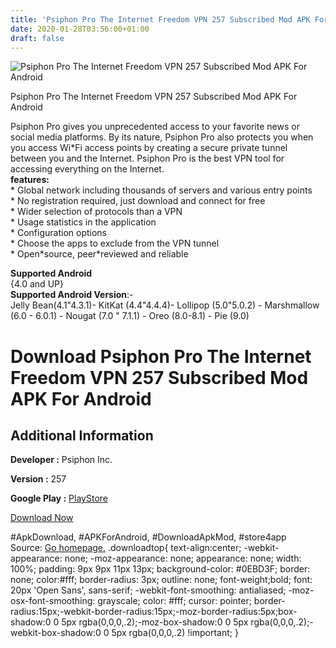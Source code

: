 ```yaml
---
title: 'Psiphon Pro The Internet Freedom VPN 257 Subscribed Mod APK For Android'
date: 2020-01-28T03:56:00+01:00
draft: false
---
```


![Psiphon Pro The Internet Freedom VPN 257 Subscribed Mod APK For Android](https://i1.wp.com/apkhome.net/wp-content/uploads/2020/01/Psiphon-Pro-The-Internet-Freedom-VPN-257-Subscribed-Mod.png "Psiphon Pro The Internet Freedom VPN 257 Subscribed Mod APK For Android")

  

Psiphon Pro The Internet Freedom VPN 257 Subscribed Mod APK For Android

Psiphon Pro gives you unprecedented access to your favorite news or social media platforms. By its nature, Psiphon Pro also protects you when you access Wi\*Fi access points by creating a secure private tunnel between you and the Internet. Psiphon Pro is the best VPN tool for accessing everything on the Internet.  
**features:**  
\* Global network including thousands of servers and various entry points  
\* No registration required, just download and connect for free  
\* Wider selection of protocols than a VPN  
\* Usage statistics in the application  
\* Configuration options  
\* Choose the apps to exclude from the VPN tunnel  
\* Open\*source, peer\*reviewed and reliable

**Supported Android**  
{4.0 and UP}  
**Supported Android Version**:-  
Jelly Bean(4.1"4.3.1)- KitKat (4.4"4.4.4)- Lollipop (5.0"5.0.2) - Marshmallow (6.0 - 6.0.1) - Nougat (7.0 " 7.1.1) - Oreo (8.0-8.1) - Pie (9.0)

Download Psiphon Pro The Internet Freedom VPN 257 Subscribed Mod APK For Android
================================================================================

Additional Information
----------------------

**Developer :** Psiphon Inc.

**Version :** 257

**Google Play :** [PlayStore](https://play.google.com/store/apps/details?id=com.psiphon3.subscription)

  

[Download Now](https://store4app.co/post/psiphon-pro-the-internet-freedom-vpn-257-subscribed-mod-apk-for-android_1580131899)

  
#ApkDownload, #APKForAndroid, #DownloadApkMod, #store4app  
Source: [Go homepage.](https://store4app.co/post/psiphon-pro-the-internet-freedom-vpn-257-subscribed-mod-apk-for-android_1580131899) .downloadtop{ text-align:center; -webkit-appearance: none; -moz-appearance: none; appearance: none; width: 100%; padding: 9px 9px 11px 13px; background-color: #0EBD3F; border: none; color:#fff; border-radius: 3px; outline: none; font-weight;bold; font: 20px 'Open Sans', sans-serif; -webkit-font-smoothing: antialiased; -moz-osx-font-smoothing: grayscale; color: #fff; cursor: pointer; border-radius:15px;-webkit-border-radius:15px;-moz-border-radius:5px;box-shadow:0 0 5px rgba(0,0,0,.2);-moz-box-shadow:0 0 5px rgba(0,0,0,.2);-webkit-box-shadow:0 0 5px rgba(0,0,0,.2) !important; }